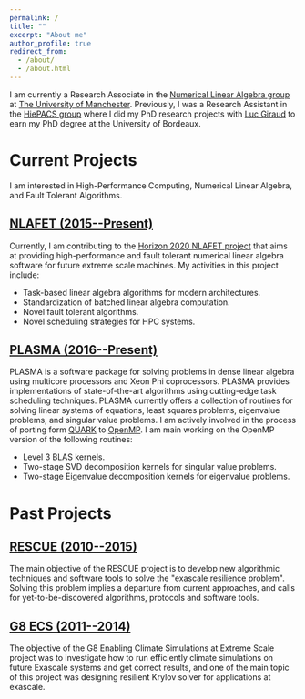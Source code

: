 ```yaml
---
permalink: /
title: ""
excerpt: "About me"
author_profile: true
redirect_from: 
  - /about/
  - /about.html
---
```

I am currently a Research Associate in the [Numerical Linear Algebra group](http://www.maths.manchester.ac.uk/~ftisseur/nla/) at [The University of Manchester](http://www.manchester.ac.uk/). Previously, I was a Research Assistant in the [HiePACS group](https://team.inria.fr/hiepacs/)  where I did my PhD research projects with [Luc Giraud](https://team.inria.fr/hiepacs/team-members/luc-giraud/) to earn my PhD degree at the University of Bordeaux.  

Current Projects
======
I am interested in High-Performance Computing, Numerical Linear Algebra, and Fault Tolerant Algorithms.

## [NLAFET (2015--Present)](http://www.nlafet.eu/)
Currently, I am contributing to the [Horizon 2020 NLAFET project](http://www.nlafet.eu/) that aims at providing high-performance and fault tolerant numerical linear algebra software for future extreme scale machines. My activities in this project
include:
* Task-based linear algebra algorithms for modern architectures.
* Standardization of batched linear algebra computation.
* Novel fault tolerant algorithms.
* Novel scheduling strategies for HPC systems.

## [PLASMA (2016--Present)](https://bitbucket.org/icl/plasma)
PLASMA is a software package for solving problems in dense linear algebra using multicore processors and Xeon Phi coprocessors. PLASMA provides implementations of state-of-the-art algorithms using cutting-edge task scheduling techniques. PLASMA currently offers a collection of routines for solving linear systems of equations, least squares problems, eigenvalue problems, and singular value problems. I am actively involved in the process of porting form [QUARK](http://icl.cs.utk.edu/quark/) to [OpenMP](http://www.openmp.org/specifications/). I am main working on the OpenMP version of the following routines:

* Level 3 BLAS kernels.
* Two-stage SVD decomposition kernels for singular value problems.  
* Two-stage Eigenvalue decomposition kernels for eigenvalue problems. 

Past Projects
============

## [RESCUE (2010--2015)](http://www.agence-nationale-recherche.fr/Project-ANR-10-BLAN-0301)
The main objective of the RESCUE project is to develop new algorithmic techniques and software
tools to solve the "exascale resilience problem". Solving this
problem implies a departure from current approaches, and calls for yet-to-be-discovered algorithms,
protocols and software tools. 

## [G8 ECS (2011--2014)](https://wiki.ncsa.illinois.edu/display/jointlab/G8+ESC++--+Enabling+Climate+Simulations+at+Extreme+Scale) 
The objective of the G8 Enabling Climate Simulations at Extreme Scale project was to investigate how to run efficiently climate simulations on future Exascale systems and get correct results, and one of the main topic of this project was designing resilient Krylov solver for applications at exascale.

  

